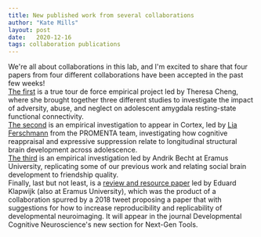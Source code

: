 ```yaml
---
title: New published work from several collaborations
author: "Kate Mills"
layout: post
date:   2020-12-16
tags: collaboration publications 
---
```


We're all about collaborations in this lab, and I'm excited to share that four papers from four different collaborations have been accepted in the past few weeks!<br> [The first](https://www.sciencedirect.com/science/article/pii/S1878929320301444) is a true tour de force empirical project led by Theresa Cheng, where she brought together three different studies to investigate the impact of adversity, abuse, and neglect on adolescent amygdala resting-state functional connectivity.<br> [The second](https://psyarxiv.com/xw7ua/) is an empirical investigation to appear in Cortex, led by [Lia Ferschmann](https://www.sv.uio.no/psi/english/people/aca/liam/index.html) from the PROMENTA team, investigating how cognitive reappraisal and expressive suppression relate to longitudinal structural brain development across adolescence.<br> [The third](https://academic.oup.com/scan/advance-article/doi/10.1093/scan/nsaa166/6024637) is an empirical investigation led by Andrik Becht at Eramus University, replicating some of our previous work and relating social brain development to friendship quality.<br> Finally, last but not least, is a [review and resource paper](https://psyarxiv.com/fxjzt) led by Eduard Klapwijk (also at Eramus University), which was the product of a collaboration spurred by a 2018 tweet proposing a paper that with suggestions for how to increase reproducibility and replicability of developmental neuroimaging. It will appear in the journal Developmental Cognitive Neuroscience's new section for Next-Gen Tools.